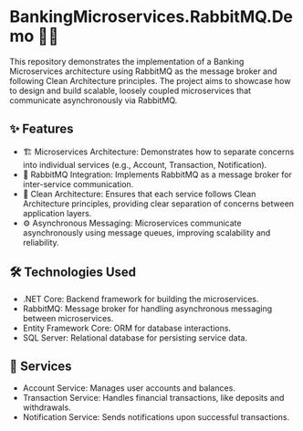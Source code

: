 # BankingMicroservices.RabbitMQ.Demo 🏦🐇

This repository demonstrates the implementation of a Banking Microservices architecture using RabbitMQ as the message broker and following Clean Architecture principles. The project aims to showcase how to design and build scalable, loosely coupled microservices that communicate asynchronously via RabbitMQ.

## ✨ Features
* 🏗️ Microservices Architecture: Demonstrates how to separate concerns into individual services (e.g., Account, Transaction, Notification).
* 📨 RabbitMQ Integration: Implements RabbitMQ as a message broker for inter-service communication.
* 🧼 Clean Architecture: Ensures that each service follows Clean Architecture principles, providing clear separation of concerns between application layers.
* ⚙️ Asynchronous Messaging: Microservices communicate asynchronously using message queues, improving scalability and reliability.
## 🛠️ Technologies Used
* .NET Core: Backend framework for building the microservices.
* RabbitMQ: Message broker for handling asynchronous messaging between microservices.
* Entity Framework Core: ORM for database interactions.
* SQL Server: Relational database for persisting service data.
## 🧩 Services
* Account Service: Manages user accounts and balances.
* Transaction Service: Handles financial transactions, like deposits and withdrawals.
* Notification Service: Sends notifications upon successful transactions.
